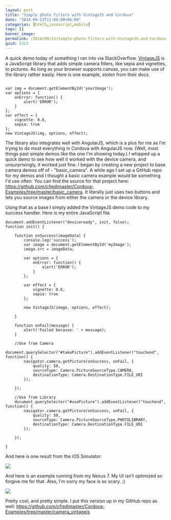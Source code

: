 ```yaml
---
layout: post
title: "Simple photo filters with VintageJS and Cordova"
date: "2014-09-23T11:09:00+06:00"
categories: [html5,javascript,mobile]
tags: []
banner_image: 
permalink: /2014/09/23/Simple-photo-filters-with-VintageJS-and-Cordova
guid: 5313
---
```


<p>
A quick demo today of something I ran into via StackOverflow. <a href="http://rendro.github.io/vintageJS/">VintageJS</a> is a JavaScript library that adds simple camera fitlers, like sepia and vignettes, to pictures. As long as your browser supports canvas, you can make use of the library rather easily. Here is one example, stolen from their docs.
</p>
<!--more-->
<pre><code class="language-javascript">
var img = document.getElementById('yourImage');
var options = {
    onError: function() {
        alert('ERROR');
    }
};
var effect = {
    vignette: 0.6,
    sepia: true
};
new VintageJS(img, options, effect);
</code></pre>

<p>
The library also integrates well with AngularJS, which is a plus for me as I'm trying to do most everything in Cordova with AngularJS now. (Well, most things past simple demos like the one I'm showing today.) I whipped up a quick demo to see how well it worked with the device camera, and unsurprisingly, it worked just fine. I began by creating a new project to base camera demos off of - "basic_camera". A while ago I set up a GitHub repo for my demos and I thought a basic camera example would be something I'd use often. You can find the source for that project here: <a href="https://github.com/cfjedimaster/Cordova-Examples/tree/master/basic_camera">https://github.com/cfjedimaster/Cordova-Examples/tree/master/basic_camera</a>. It literally just uses two buttons and lets you source images from either the camera or the device library.
</p>

<p>
Using that as a base I simply added the VintageJS demo code to my success handler. Here is my entire JavaScript file.
</p>

<pre><code class="language-javascript">document.addEventListener(&quot;deviceready&quot;, init, false);
function init() {

	function onSuccess(imageData) {
		console.log(&#x27;success&#x27;);
		var image = document.getElementById(&#x27;myImage&#x27;);
		image.src = imageData;

		var options = {
			onError: function() {
				alert(&#x27;ERROR&#x27;);
			}
		};

		var effect = {
			vignette: 0.6,
			sepia: true
		};

		new VintageJS(image, options, effect);

	}

	function onFail(message) {
		alert(&#x27;Failed because: &#x27; + message);
	}	

	&#x2F;&#x2F;Use from Camera
	document.querySelector(&quot;#takePicture&quot;).addEventListener(&quot;touchend&quot;, function() {
		navigator.camera.getPicture(onSuccess, onFail, { 
			quality: 50,
			sourceType: Camera.PictureSourceType.CAMERA,
			destinationType: Camera.DestinationType.FILE_URI
		});

	});

	&#x2F;&#x2F;Use from Library
	document.querySelector(&quot;#usePicture&quot;).addEventListener(&quot;touchend&quot;, function() {
		navigator.camera.getPicture(onSuccess, onFail, { 
			quality: 50,
			sourceType: Camera.PictureSourceType.PHOTOLIBRARY,
			destinationType: Camera.DestinationType.FILE_URI
		});

	});

}</code></pre>

<p>
And here is one result from the iOS Simulator:
</p>

<p>
<img src="https://static.raymondcamden.com/images/iOS Simulator Screen Shot Sep 23, 2014, 9.47.28 AM.png" class="bthumb" />
</p>

<p>
And here is an example running from my Nexus 7. My UI isn't optimized so forgive me for that. Also, I'm sorry my face is so scary. ;)
</p>

<p>
<img src="https://static.raymondcamden.com/images/device-2014-09-23-094841.png" class="bthumb" />
</p>

<p>
Pretty cool, and pretty simple. I put this version up in my GitHub repo as well: <a href="https://github.com/cfjedimaster/Cordova-Examples/tree/master/camera_vintagejs">https://github.com/cfjedimaster/Cordova-Examples/tree/master/camera_vintagejs</a>
<p>